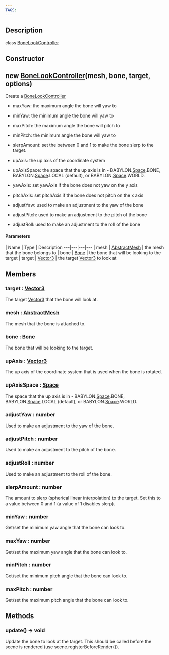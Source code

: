 ```yaml
---
TAGS:
---
```

## Description

class [BoneLookController](/classes/3.0/BoneLookController)



## Constructor

## new [BoneLookController](/classes/3.0/BoneLookController)(mesh, bone, target, options)

Create a [BoneLookController](/classes/3.0/BoneLookController)

- maxYaw: the maximum angle the bone will yaw to

- minYaw: the minimum angle the bone will yaw to

- maxPitch: the maximum angle the bone will pitch to

- minPitch: the minimum angle the bone will yaw to

- slerpAmount: set the between 0 and 1 to make the bone slerp to the target.

- upAxis: the up axis of the coordinate system

- upAxisSpace: the space that the up axis is in - BABYLON.[Space](/classes/3.0/Space).BONE, BABYLON.[Space](/classes/3.0/Space).LOCAL (default), or BABYLON.[Space](/classes/3.0/Space).WORLD.

- yawAxis: set yawAxis if the bone does not yaw on the y axis

- pitchAxis: set pitchAxis if the bone does not pitch on the x axis

- adjustYaw: used to make an adjustment to the yaw of the bone

- adjustPitch: used to make an adjustment to the pitch of the bone

- adjustRoll: used to make an adjustment to the roll of the bone

#### Parameters
 | Name | Type | Description
---|---|---|---
 | mesh | [AbstractMesh](/classes/3.0/AbstractMesh) |  the mesh that the bone belongs to 
 | bone | [Bone](/classes/3.0/Bone) |  the bone that will be looking to the target 
 | target | [Vector3](/classes/3.0/Vector3) |  the target [Vector3](/classes/3.0/Vector3) to look at 
## Members

### target : [Vector3](/classes/3.0/Vector3)

The target [Vector3](/classes/3.0/Vector3) that the bone will look at.

### mesh : [AbstractMesh](/classes/3.0/AbstractMesh)

The mesh that the bone is attached to.

### bone : [Bone](/classes/3.0/Bone)

The bone that will be looking to the target.

### upAxis : [Vector3](/classes/3.0/Vector3)

The up axis of the coordinate system that is used when the bone is rotated.

### upAxisSpace : [Space](/classes/3.0/Space)

The space that the up axis is in - BABYLON.[Space](/classes/3.0/Space).BONE, BABYLON.[Space](/classes/3.0/Space).LOCAL (default), or BABYLON.[Space](/classes/3.0/Space).WORLD.

### adjustYaw : number

Used to make an adjustment to the yaw of the bone.

### adjustPitch : number

Used to make an adjustment to the pitch of the bone.

### adjustRoll : number

Used to make an adjustment to the roll of the bone.

### slerpAmount : number

The amount to slerp (spherical linear interpolation) to the target.  Set this to a value between 0 and 1 (a value of 1 disables slerp).

### minYaw : number

Get/set the minimum yaw angle that the bone can look to.

### maxYaw : number

Get/set the maximum yaw angle that the bone can look to.

### minPitch : number

Get/set the minimum pitch angle that the bone can look to.

### maxPitch : number

Get/set the maximum pitch angle that the bone can look to.

## Methods

### update() &rarr; void

Update the bone to look at the target.  This should be called before the scene is rendered (use scene.registerBeforeRender()).
